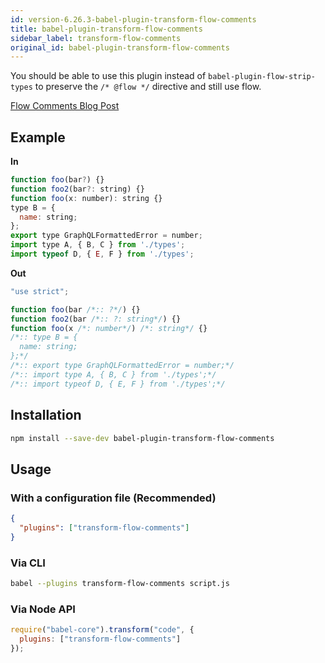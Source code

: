 ```yaml
---
id: version-6.26.3-babel-plugin-transform-flow-comments
title: babel-plugin-transform-flow-comments
sidebar_label: transform-flow-comments
original_id: babel-plugin-transform-flow-comments
---
```


You should be able to use this plugin instead of `babel-plugin-flow-strip-types` to preserve the `/* @flow */` directive and still use flow.

[Flow Comments Blog Post](http://flowtype.org/blog/2015/02/20/Flow-Comments.html)

## Example

**In**

```javascript
function foo(bar?) {}
function foo2(bar?: string) {}
function foo(x: number): string {}
type B = {
  name: string;
};
export type GraphQLFormattedError = number;
import type A, { B, C } from './types';
import typeof D, { E, F } from './types';
```

**Out**

```javascript
"use strict";

function foo(bar /*:: ?*/) {}
function foo2(bar /*:: ?: string*/) {}
function foo(x /*: number*/) /*: string*/ {}
/*:: type B = {
  name: string;
};*/
/*:: export type GraphQLFormattedError = number;*/
/*:: import type A, { B, C } from './types';*/
/*:: import typeof D, { E, F } from './types';*/
```

## Installation

```sh
npm install --save-dev babel-plugin-transform-flow-comments
```

## Usage

### With a configuration file (Recommended)

```json
{
  "plugins": ["transform-flow-comments"]
}
```

### Via CLI

```sh
babel --plugins transform-flow-comments script.js
```

### Via Node API

```javascript
require("babel-core").transform("code", {
  plugins: ["transform-flow-comments"]
});
```

